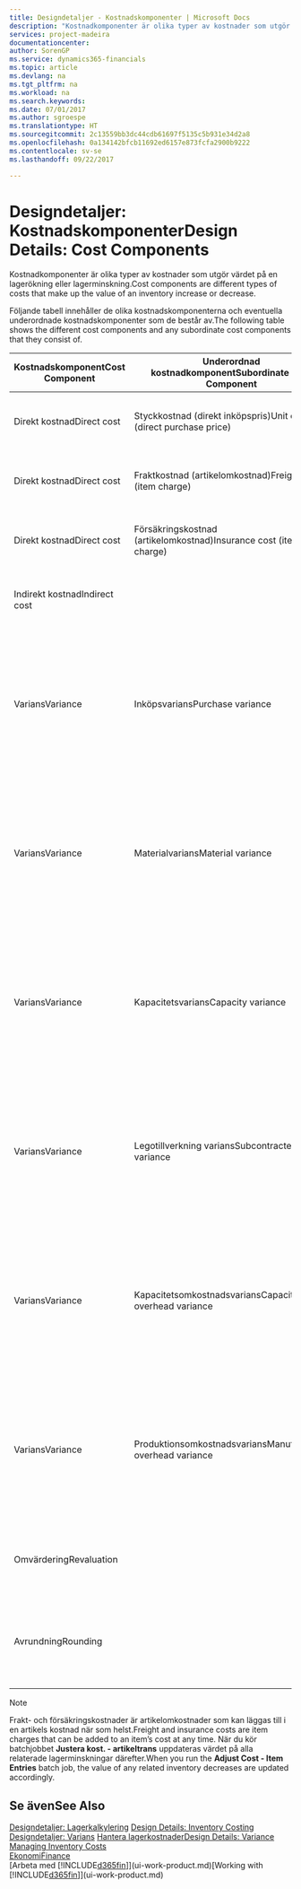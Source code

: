 ```yaml
---
title: Designdetaljer - Kostnadskomponenter | Microsoft Docs
description: "Kostnadkomponenter är olika typer av kostnader som utgör värdet på en lagerökning eller lagerminskning."
services: project-madeira
documentationcenter: 
author: SorenGP
ms.service: dynamics365-financials
ms.topic: article
ms.devlang: na
ms.tgt_pltfrm: na
ms.workload: na
ms.search.keywords: 
ms.date: 07/01/2017
ms.author: sgroespe
ms.translationtype: HT
ms.sourcegitcommit: 2c13559bb3dc44cdb61697f5135c5b931e34d2a8
ms.openlocfilehash: 0a134142bfcb11692ed6157e873fcfa2900b9222
ms.contentlocale: sv-se
ms.lasthandoff: 09/22/2017

---
```

# <a name="design-details-cost-components"></a><span data-ttu-id="5b1ff-103">Designdetaljer: Kostnadskomponenter</span><span class="sxs-lookup"><span data-stu-id="5b1ff-103">Design Details: Cost Components</span></span>
<span data-ttu-id="5b1ff-104">Kostnadkomponenter är olika typer av kostnader som utgör värdet på en lagerökning eller lagerminskning.</span><span class="sxs-lookup"><span data-stu-id="5b1ff-104">Cost components are different types of costs that make up the value of an inventory increase or decrease.</span></span>  

 <span data-ttu-id="5b1ff-105">Följande tabell innehåller de olika kostnadskomponenterna och eventuella underordnade kostnadskomponenter som de består av.</span><span class="sxs-lookup"><span data-stu-id="5b1ff-105">The following table shows the different cost components and any subordinate cost components that they consist of.</span></span>  

|<span data-ttu-id="5b1ff-106">Kostnadskomponent</span><span class="sxs-lookup"><span data-stu-id="5b1ff-106">Cost Component</span></span>|<span data-ttu-id="5b1ff-107">Underordnad kostnadkomponent</span><span class="sxs-lookup"><span data-stu-id="5b1ff-107">Subordinate Cost Component</span></span>|<span data-ttu-id="5b1ff-108">Description</span><span class="sxs-lookup"><span data-stu-id="5b1ff-108">Description</span></span>|  
|--------------------|--------------------------------|---------------------------------------|  
|<span data-ttu-id="5b1ff-109">Direkt kostnad</span><span class="sxs-lookup"><span data-stu-id="5b1ff-109">Direct cost</span></span>|<span data-ttu-id="5b1ff-110">Styckkostnad (direkt inköpspris)</span><span class="sxs-lookup"><span data-stu-id="5b1ff-110">Unit cost (direct purchase price)</span></span>|<span data-ttu-id="5b1ff-111">Kostnad som kan spåras till en kostnadsbärare.</span><span class="sxs-lookup"><span data-stu-id="5b1ff-111">Cost that can be traced to a cost object.</span></span>|  
|<span data-ttu-id="5b1ff-112">Direkt kostnad</span><span class="sxs-lookup"><span data-stu-id="5b1ff-112">Direct cost</span></span>|<span data-ttu-id="5b1ff-113">Fraktkostnad (artikelomkostnad)</span><span class="sxs-lookup"><span data-stu-id="5b1ff-113">Freight cost (item charge)</span></span>|<span data-ttu-id="5b1ff-114">Kostnad som kan spåras till en kostnadsbärare.</span><span class="sxs-lookup"><span data-stu-id="5b1ff-114">Cost that can be traced to a cost object.</span></span>|  
|<span data-ttu-id="5b1ff-115">Direkt kostnad</span><span class="sxs-lookup"><span data-stu-id="5b1ff-115">Direct cost</span></span>|<span data-ttu-id="5b1ff-116">Försäkringskostnad (artikelomkostnad)</span><span class="sxs-lookup"><span data-stu-id="5b1ff-116">Insurance cost (item charge)</span></span>|<span data-ttu-id="5b1ff-117">Kostnad som kan spåras till en kostnadsbärare.</span><span class="sxs-lookup"><span data-stu-id="5b1ff-117">Cost that can be traced to a cost object.</span></span>|  
|<span data-ttu-id="5b1ff-118">Indirekt kostnad</span><span class="sxs-lookup"><span data-stu-id="5b1ff-118">Indirect cost</span></span>||<span data-ttu-id="5b1ff-119">Kostnad som inte kan spåras till en kostnadsbärare.</span><span class="sxs-lookup"><span data-stu-id="5b1ff-119">Cost that cannot be traced to a cost object.</span></span>|  
|<span data-ttu-id="5b1ff-120">Varians</span><span class="sxs-lookup"><span data-stu-id="5b1ff-120">Variance</span></span>|<span data-ttu-id="5b1ff-121">Inköpsvarians</span><span class="sxs-lookup"><span data-stu-id="5b1ff-121">Purchase variance</span></span>|<span data-ttu-id="5b1ff-122">Skillnaden mellan faktiska kostnader och standardkostnader, som endast bokförs för artiklar med värderingsprincipen **Standard**.</span><span class="sxs-lookup"><span data-stu-id="5b1ff-122">The difference between actual and standard costs, which is only posted for items using the **Standard** costing method.</span></span>|  
|<span data-ttu-id="5b1ff-123">Varians</span><span class="sxs-lookup"><span data-stu-id="5b1ff-123">Variance</span></span>|<span data-ttu-id="5b1ff-124">Materialvarians</span><span class="sxs-lookup"><span data-stu-id="5b1ff-124">Material variance</span></span>|<span data-ttu-id="5b1ff-125">Skillnaden mellan faktiska kostnader och standardkostnader, som endast bokförs för artiklar med värderingsprincipen **Standard**.</span><span class="sxs-lookup"><span data-stu-id="5b1ff-125">The difference between actual and standard costs, which is only posted for items using the **Standard** costing method.</span></span>|  
|<span data-ttu-id="5b1ff-126">Varians</span><span class="sxs-lookup"><span data-stu-id="5b1ff-126">Variance</span></span>|<span data-ttu-id="5b1ff-127">Kapacitetsvarians</span><span class="sxs-lookup"><span data-stu-id="5b1ff-127">Capacity variance</span></span>|<span data-ttu-id="5b1ff-128">Skillnaden mellan faktiska kostnader och standardkostnader, som endast bokförs för artiklar med värderingsprincipen **Standard**.</span><span class="sxs-lookup"><span data-stu-id="5b1ff-128">The difference between actual and standard costs, which is only posted for items using the **Standard** costing method.</span></span>|  
|<span data-ttu-id="5b1ff-129">Varians</span><span class="sxs-lookup"><span data-stu-id="5b1ff-129">Variance</span></span>|<span data-ttu-id="5b1ff-130">Legotillverkning varians</span><span class="sxs-lookup"><span data-stu-id="5b1ff-130">Subcontracted variance</span></span>|<span data-ttu-id="5b1ff-131">Skillnaden mellan faktiska kostnader och standardkostnader, som endast bokförs för artiklar med värderingsprincipen **Standard**.</span><span class="sxs-lookup"><span data-stu-id="5b1ff-131">The difference between actual and standard costs, which is only posted for items using the **Standard** costing method.</span></span>|  
|<span data-ttu-id="5b1ff-132">Varians</span><span class="sxs-lookup"><span data-stu-id="5b1ff-132">Variance</span></span>|<span data-ttu-id="5b1ff-133">Kapacitetsomkostnadsvarians</span><span class="sxs-lookup"><span data-stu-id="5b1ff-133">Capacity overhead variance</span></span>|<span data-ttu-id="5b1ff-134">Skillnaden mellan faktiska kostnader och standardkostnader, som endast bokförs för artiklar med värderingsprincipen **Standard**.</span><span class="sxs-lookup"><span data-stu-id="5b1ff-134">The difference between actual and standard costs, which is only posted for items using the **Standard** costing method.</span></span>|  
|<span data-ttu-id="5b1ff-135">Varians</span><span class="sxs-lookup"><span data-stu-id="5b1ff-135">Variance</span></span>|<span data-ttu-id="5b1ff-136">Produktionsomkostnadsvarians</span><span class="sxs-lookup"><span data-stu-id="5b1ff-136">Manufacturing overhead variance</span></span>|<span data-ttu-id="5b1ff-137">Skillnaden mellan faktiska kostnader och standardkostnader, som endast bokförs för artiklar med värderingsprincipen **Standard**.</span><span class="sxs-lookup"><span data-stu-id="5b1ff-137">The difference between actual and standard costs, which is only posted for items using the **Standard** costing method.</span></span>|  
|<span data-ttu-id="5b1ff-138">Omvärdering</span><span class="sxs-lookup"><span data-stu-id="5b1ff-138">Revaluation</span></span>||<span data-ttu-id="5b1ff-139">En avskrivning eller uppskrivning av det aktuella lagervärdet.</span><span class="sxs-lookup"><span data-stu-id="5b1ff-139">A depreciation or appreciation of the current inventory value.</span></span>|  
|<span data-ttu-id="5b1ff-140">Avrundning</span><span class="sxs-lookup"><span data-stu-id="5b1ff-140">Rounding</span></span>||<span data-ttu-id="5b1ff-141">Rester som orsakas av sättet som värderingen av lager minskar beräknas.</span><span class="sxs-lookup"><span data-stu-id="5b1ff-141">Residuals caused by the way in which valuation of inventory decreases are calculated.</span></span>|  

> [!NOTE]  
>  <span data-ttu-id="5b1ff-142">Frakt- och försäkringskostnader är artikelomkostnader som kan läggas till i en artikels kostnad när som helst.</span><span class="sxs-lookup"><span data-stu-id="5b1ff-142">Freight and insurance costs are item charges that can be added to an item’s cost at any time.</span></span> <span data-ttu-id="5b1ff-143">När du kör batchjobbet **Justera kost. - artikeltrans** uppdateras värdet på alla relaterade lagerminskningar därefter.</span><span class="sxs-lookup"><span data-stu-id="5b1ff-143">When you run the **Adjust Cost - Item Entries** batch job, the value of any related inventory decreases are updated accordingly.</span></span>  

## <a name="see-also"></a><span data-ttu-id="5b1ff-144">Se även</span><span class="sxs-lookup"><span data-stu-id="5b1ff-144">See Also</span></span>  
 <span data-ttu-id="5b1ff-145">[Designdetaljer: Lagerkalkylering](design-details-inventory-costing.md) </span><span class="sxs-lookup"><span data-stu-id="5b1ff-145">[Design Details: Inventory Costing](design-details-inventory-costing.md) </span></span>  
 <span data-ttu-id="5b1ff-146">[Designdetaljer: Varians](design-details-variance.md) [Hantera lagerkostnader](finance-manage-inventory-costs.md)</span><span class="sxs-lookup"><span data-stu-id="5b1ff-146">[Design Details: Variance](design-details-variance.md) [Managing Inventory Costs](finance-manage-inventory-costs.md)</span></span>  
 [<span data-ttu-id="5b1ff-147">Ekonomi</span><span class="sxs-lookup"><span data-stu-id="5b1ff-147">Finance</span></span>](finance.md)  
 <span data-ttu-id="5b1ff-148">[Arbeta med [!INCLUDE[d365fin](includes/d365fin_md.md)]](ui-work-product.md)</span><span class="sxs-lookup"><span data-stu-id="5b1ff-148">[Working with [!INCLUDE[d365fin](includes/d365fin_md.md)]](ui-work-product.md)</span></span>  

